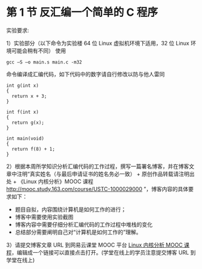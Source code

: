 # 第 1 节 反汇编一个简单的 C 程序

实验要求:

1）实验部分（以下命令为实验楼 64 位 Linux 虚拟机环境下适用，32 位 Linux 环境可能会稍有不同） 使用

```
gcc –S –o main.s main.c -m32 
```

命令编译成汇编代码，如下代码中的数字请自行修改以防与他人雷同

```
int g(int x)
{
  return x + 3;
}

int f(int x)
{
  return g(x);
}

int main(void)
{
  return f(8) + 1;
} 
```

2）根据本周所学知识分析汇编代码的工作过程，撰写一篇署名博客，并在博客文章中注明“真实姓名（与最后申请证书的姓名务必一致） + 原创作品转载请注明出处 + 《Linux 内核分析》MOOC 课程 http://mooc.study.163.com/course/USTC-1000029000 ”，博客内容的具体要求如下：

*   题目自拟，内容围绕计算机是如何工作的进行；
*   博客中需要使用实验截图
*   博客内容中需要仔细分析汇编代码的工作过程中堆栈的变化
*   总结部分需要阐明自己对“计算机是如何工作的”理解。

3）请提交博客文章 URL 到网易云课堂 MOOC 平台 [Linux 内核分析 MOOC 课程](http://mooc.study.163.com/course/USTC-1000029000#/info)，编辑成一个链接可以直接点击打开。(学堂在线上的学员注意提交博客 URL 到学堂在线上)